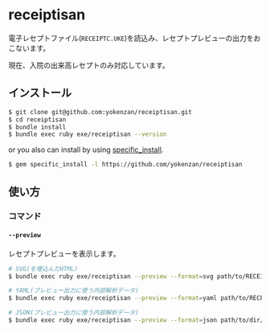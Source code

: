 # receiptisan

電子レセプトファイル(`RECEIPTC.UKE`)を読込み、レセプトプレビューの出力をおこないます。

現在、入院の出来高レセプトのみ対応しています。

## インストール

```bash
$ git clone git@github.com:yokenzan/receiptisan.git
$ cd receiptisan
$ bundle install
$ bundle exec ruby exe/receiptisan --version
```

or you also can install by using [specific_install](https://github.com/rdp/specific_install).

```bash
$ gem specific_install -l https://github.com/yokenzan/receiptisan
```

## 使い方

### コマンド

#### `--preview`

レセプトプレビューを表示します。

```bash
# SVG(を埋込んだHTML)
$ bundle exec ruby exe/receiptisan --preview --format=svg path/to/RECEIPTC.UKE > preview.html

# YAML(プレビュー出力に使う内部解析データ)
$ bundle exec ruby exe/receiptisan --preview --format=yaml path/to/RECEIPTC.UKE_1 path/to/RECEIPTC.UKE_2 | yq -C

# JSON(プレビュー出力に使う内部解析データ)
$ bundle exec ruby exe/receiptisan --preview --format=json path/to/dir/*.UKE | jq -C
```
